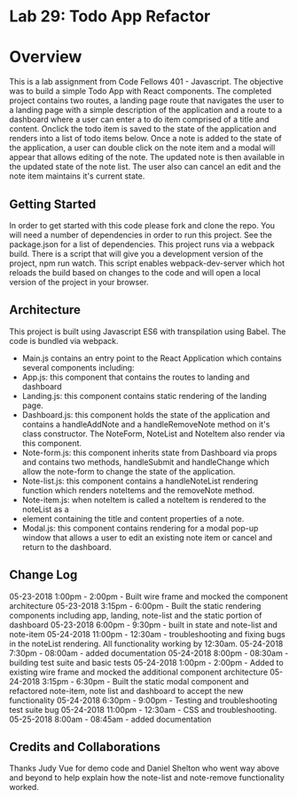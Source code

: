 # Lab 29: Todo App Refactor

# Overview

This is a lab assignment from Code Fellows 401 - Javascript. The objective was to build a simple Todo App with React components. The completed project contains two routes, a landing page route that navigates the user to a landing page with a simple description of the application and a route to a dashboard where a user can enter a to do item comprised of a title and content.  Onclick the todo item is saved to the state of the application and renders into a list of todo items below.  Once a note is added to the state of the application, a user can double click on the note item and a modal will appear that allows editing of the note.  The updated note is then available in the updated state of the note list.  The user also can cancel an edit and the note item maintains it's current state.

## Getting Started

In order to get started with this code please fork and clone the repo. You will need a number of dependencies in order to run this project. See the package.json for a list of dependencies. This project runs via a webpack build. There is a script that will give you a development version of the project, npm run watch. This script enables webpack-dev-server which hot reloads the build based on changes to the code and will open a local version of the project in your browser.

## Architecture

This project is built using Javascript ES6 with transpilation using Babel. The code is bundled via webpack. 
- Main.js contains an entry point to the React Application which contains several components including:
- App.js: this component that contains the routes to landing and dashboard
- Landing.js: this component contains static rendering of the landing page.
- Dashboard.js:  this component holds the state of the application and contains a handleAddNote and a handleRemoveNote method on it's class constructor.  The NoteForm, NoteList and NoteItem also render via this component.
- Note-form.js:  this component inherits state from Dashboard via props and contains two methods, handleSubmit and handleChange which allow the note-form to change the state of the application.
- Note-list.js:  this component contains a handleNoteList rendering function which renders noteItems and the removeNote method.
- Note-item.js: when noteItem is called a noteItem is rendered to the noteList as a <li> element containing the title and content properties of a note.
- Modal.js: this component contains rendering for a modal pop-up window that allows a user to edit an existing note item or cancel and return to the dashboard.
 
## Change Log

05-23-2018 1:00pm - 2:00pm - Built wire frame and mocked the component architecture
05-23-2018 3:15pm - 6:00pm - Built the static rendering components including app, landing, note-list and the static portion of dashboard 
05-23-2018 6:00pm - 9:30pm - built in state and note-list and note-item
05-24-2018 11:00pm - 12:30am - troubleshooting and fixing bugs in the noteList rendering.  All functionality working by 12:30am.
05-24-2018 7:30pm - 08:00am - added documentation
05-24-2018 8:00pm - 08:30am - building test suite and basic tests
05-24-2018 1:00pm - 2:00pm - Added to existing wire frame and mocked the additional component architecture
05-24-2018 3:15pm - 6:30pm - Built the static modal component and refactored note-item, note list and dashboard to accept the new functionality 
05-24-2018 6:30pm - 9:00pm - Testing and troubleshooting test suite bug
05-24-2018 11:00pm - 12:30am - CSS and troubleshooting.
05-25-2018 8:00am - 08:45am - added documentation

## Credits and Collaborations

Thanks Judy Vue for demo code and Daniel Shelton who went way above and beyond to help explain how the note-list and note-remove functionality worked.


